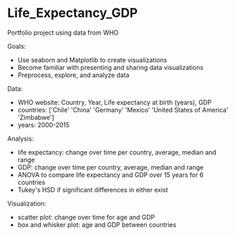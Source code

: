 # Life_Expectancy_GDP
Portfolio project using data from WHO

Goals:
* Use seaborn and Matplotlib to create visualizations
* Become familiar with presenting and sharing data visualizations
* Preprocess, explore, and analyze data

Data:
* WHO website: Country, Year, Life expectancy at birth (years), GDP
* countries: ['Chile' 'China' 'Germany' 'Mexico' 'United States of America' 'Zimbabwe']
* years: 2000-2015

Analysis:
* life expectancy: change over time per country, average, median and range
* GDP: change over time per country, average, median and range
* ANOVA to compare life expectancy and GDP over 15 years for 6 countries
* Tukey's HSD if significant differences in either exist

Visualization:
* scatter plot: change over time for age and GDP
* box and whisker plot: age and GDP between countries

